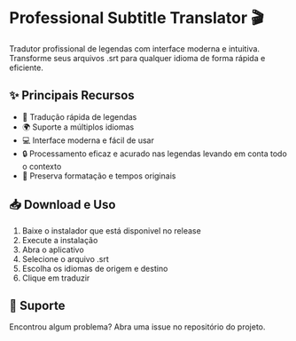 # Professional Subtitle Translator 🎬

Tradutor profissional de legendas com interface moderna e intuitiva. Transforme seus arquivos .srt para qualquer idioma de forma rápida e eficiente.

## ✨ Principais Recursos

- 🚀 Tradução rápida de legendas
- 🌍 Suporte a múltiplos idiomas
- 💻 Interface moderna e fácil de usar
- 🔒 Processamento eficaz e acurado nas legendas levando em conta todo o contexto
- 🎯 Preserva formatação e tempos originais

## 📥 Download e Uso

1. Baixe o instalador que está disponivel no release
2. Execute a instalação
3. Abra o aplicativo
4. Selecione o arquivo .srt
5. Escolha os idiomas de origem e destino
6. Clique em traduzir

## 🤝 Suporte

Encontrou algum problema? Abra uma issue no repositório do projeto.
